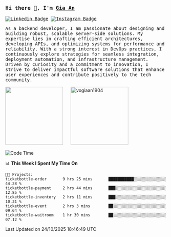 ### <samp>Hi there 👋, I'm <a href="https://www.linkedin.com/in/vogiaan1904/" target="_blank">Gia An</a></samp>

<samp> [![Linkedin Badge](https://img.shields.io/badge/-LinkedIn-0e76a8?style=flat-square&logo=Linkedin&logoColor=white)](https://linkedin.com/in/vogiaan1904)
[![Instagram Badge](https://img.shields.io/badge/-Instagram-e4405f?style=flat-square&logo=Instagram&logoColor=white)](https://instagram.com/_.ja.ann_/) </samp> 

<samp>As a backend developer, I am passionate about designing and building robust, scalable server-side solutions. My expertise lies in crafting efficient architectures, developing APIs, and optimizing systems for performance and reliability. With a strong interest in DevOps practices, I continuously explore strategies for seamless integration, deployment automation, and infrastructure management. Driven by curiosity and a commitment to innovation, I strive to deliver impactful software solutions that enhance user experiences and contribute positively to the tech community.</samp>



<div>
  <img height="180em" src="https://github-readme-stats.vercel.app/api/top-langs/?username=vogiaan1904&show_icons=true&hide_border=true&layout=compact&langs_count=10&theme=transparent&include_orgs=true"/>
  &nbsp;&nbsp;&nbsp;&nbsp;
  <img height="180em" src="https://github-readme-stats.vercel.app/api?username=vogiaan1904&show_icons=true&hide_border=true&&count_private=true&include_all_commits=true&theme=transparent&locale=en" alt="vogiaan1904" />
</div>






<!--START_SECTION:waka-->
![Code Time](http://img.shields.io/badge/Code%20Time-1%2C547%20hrs%2031%20mins-blue)

📊 **This Week I Spent My Time On** 

```text
🐱‍💻 Projects: 
ticketbottle-order       9 hrs 25 mins       ███████████░░░░░░░░░░░░░░   44.28 % 
ticketbottle-payment     2 hrs 44 mins       ███░░░░░░░░░░░░░░░░░░░░░░   12.85 % 
ticketbottle-inventory   2 hrs 11 mins       ███░░░░░░░░░░░░░░░░░░░░░░   10.31 % 
ticketbottle-event       2 hrs 3 mins        ██░░░░░░░░░░░░░░░░░░░░░░░   09.64 % 
ticketbottle-waitroom    1 hr 30 mins        ██░░░░░░░░░░░░░░░░░░░░░░░   07.12 % 
```


 Last Updated on 24/10/2025 18:46:49 UTC
<!--END_SECTION:waka-->
